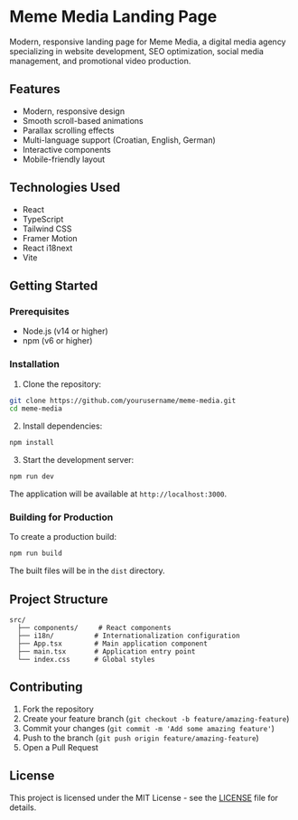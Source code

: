 # Meme Media Landing Page

Modern, responsive landing page for Meme Media, a digital media agency specializing in website development, SEO optimization, social media management, and promotional video production.

## Features

- Modern, responsive design
- Smooth scroll-based animations
- Parallax scrolling effects
- Multi-language support (Croatian, English, German)
- Interactive components
- Mobile-friendly layout

## Technologies Used

- React
- TypeScript
- Tailwind CSS
- Framer Motion
- React i18next
- Vite

## Getting Started

### Prerequisites

- Node.js (v14 or higher)
- npm (v6 or higher)

### Installation

1. Clone the repository:
```bash
git clone https://github.com/yourusername/meme-media.git
cd meme-media
```

2. Install dependencies:
```bash
npm install
```

3. Start the development server:
```bash
npm run dev
```

The application will be available at `http://localhost:3000`.

### Building for Production

To create a production build:

```bash
npm run build
```

The built files will be in the `dist` directory.

## Project Structure

```
src/
  ├── components/     # React components
  ├── i18n/          # Internationalization configuration
  ├── App.tsx        # Main application component
  ├── main.tsx       # Application entry point
  └── index.css      # Global styles
```

## Contributing

1. Fork the repository
2. Create your feature branch (`git checkout -b feature/amazing-feature`)
3. Commit your changes (`git commit -m 'Add some amazing feature'`)
4. Push to the branch (`git push origin feature/amazing-feature`)
5. Open a Pull Request

## License

This project is licensed under the MIT License - see the [LICENSE](LICENSE) file for details. 